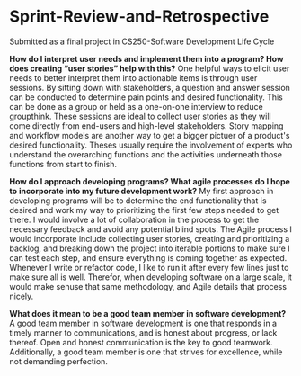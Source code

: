 # Sprint-Review-and-Retrospective
Submitted as a final project in CS250-Software Development Life Cycle

**How do I interpret user needs and implement them into a program? How does creating “user stories” help with this?**
One helpful ways to elicit user needs to better interpret them into actionable items is through user sessions. By sitting down with stakeholders, a question and answer session can be conducted to determine pain points and desired functionality. This can be done as a group or held as a one-on-one interview to reduce groupthink. These sessions are ideal to collect user stories as they will come directly from end-users and high-level stakeholders. Story mapping and workflow models are another way to get a bigger pictuer of a product's desired functionality. Theses usually require the involvement of experts who understand the overarching functions and the activities underneath those functions from start to finish. 

**How do I approach developing programs? What agile processes do I hope to incorporate into my future development work?**
My first approach in developing programs will be to determine the end functionality that is desired and work my way to prioritizing the first few steps needed to get there. I would involve a lot of collaboration in the process to get the necessary feedback and avoid any potential blind spots. The Agile process I would incorporate include collecting user stories, creating and prioritizing a backlog, and breaking down the project into iterable portions to make sure I can test each step, and ensure everything is coming together as expected. Whenever I write or refactor code, I like to run it after every few lines just to make sure all is well. Therefor, when developing software on a large scale, it would make senuse that same methodology, and Agile details that process nicely.

**What does it mean to be a good team member in software development?**
A good team member in software development is one that responds in a timely manner to communications, and is honest about progress, or lack thereof. Open and honest communication is the key to good teamwork. Additionally, a good team member is one that strives for excellence, while not demanding perfection.
